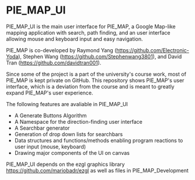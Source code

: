 # PIE_MAP_UI
PIE_MAP_UI is the main user interface for PIE_MAP, a Google Map-like mapping application with search, path finding, and an user interface allowing mouse and keyboard input and easy navigation. 

PIE_MAP is co-developed by Raymond Yang (https://github.com/Electronic-Yoda), Stephen Wang (https://github.com/Stephenwang3801), and David Tran (https://github.com/davidtran001). 

Since some of the project is a part of the university's course work, most of PIE_MAP is kept private on GitHub. This repository shows PIE_MAP's user interface, which is a deviation from the course and is meant to greatly expand PIE_MAP's user experience.

The following features are avaliable in PIE_MAP_UI
- A Generate Buttons Algorithm
- A Namespace for the direction-finding user interface
- A Searchbar generator
- Generation of drop down lists for searchbars
- Data structures and functions/methods enabling program reactions to user input (mouse, keyboard)
- Drawing major components of the UI on canvas

PIE_MAP_UI depends on the ezgl graphics library https://github.com/mariobadr/ezgl 
as well as files in PIE_MAP_Development
